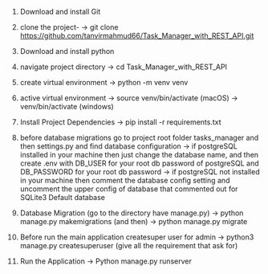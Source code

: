 1) Download and install Git

   
3) clone the project-
   -> git clone https://github.com/tanvirmahmud66/Task_Manager_with_REST_API.git

4) Download and install python

5) navigate project directory
    -> cd Task_Manager_with_REST_API

6) create virtual environment
    -> python -m venv venv

7) active virtual environment
    -> source venv/bin/activate (macOS)
    -> venv/bin/activate (windows)

8) Install Project Dependencies
    -> pip install -r requirements.txt

9) before database migrations go to project root folder tasks_manager and then settings.py and find database configuration
    -> if postgreSQL installed in your machine then just change the database name, and then create .env with DB_USER for your root db password of postgreSQL and DB_PASSWORD for your root db password
    -> if postgreSQL not installed in your machine then comment the database config setting and uncomment the upper config of database that commented out for SQLite3 Default database

10) Database Migration (go to the directory have manage.py) 
    -> python manage.py makemigrations
    (and then)
    -> python manage.py migrate

11) Before run the main application createsuper user for admin
    -> python3 manage.py createsuperuser
    (give all the requirement that ask for)

12) Run the Application
    -> Python manage.py runserver


   

